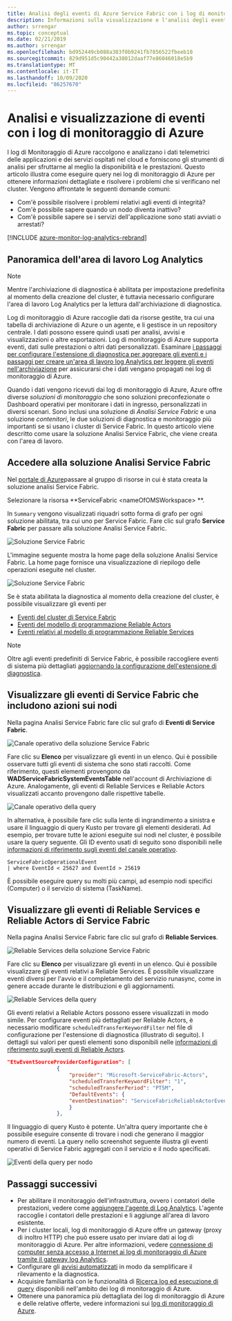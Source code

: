 ```yaml
---
title: Analisi degli eventi di Azure Service Fabric con i log di monitoraggio di Azure
description: Informazioni sulla visualizzazione e l'analisi degli eventi usando i log di monitoraggio di Azure per il monitoraggio e la diagnostica dei cluster di Azure Service Fabric.
author: srrengar
ms.topic: conceptual
ms.date: 02/21/2019
ms.author: srrengar
ms.openlocfilehash: bd952449cb088a383f0b9241fb7856522fbeeb10
ms.sourcegitcommit: 829d951d5c90442a38012daaf77e86046018e5b9
ms.translationtype: MT
ms.contentlocale: it-IT
ms.lasthandoff: 10/09/2020
ms.locfileid: "86257670"
---
```

# <a name="event-analysis-and-visualization-with-azure-monitor-logs"></a>Analisi e visualizzazione di eventi con i log di monitoraggio di Azure
 I log di Monitoraggio di Azure raccolgono e analizzano i dati telemetrici delle applicazioni e dei servizi ospitati nel cloud e forniscono gli strumenti di analisi per sfruttarne al meglio la disponibilità e le prestazioni. Questo articolo illustra come eseguire query nei log di monitoraggio di Azure per ottenere informazioni dettagliate e risolvere i problemi che si verificano nel cluster. Vengono affrontate le seguenti domande comuni:

* Com'è possibile risolvere i problemi relativi agli eventi di integrità?
* Com'è possibile sapere quando un nodo diventa inattivo?
* Com'è possibile sapere se i servizi dell'applicazione sono stati avviati o arrestati?

[!INCLUDE [azure-monitor-log-analytics-rebrand](../../includes/azure-monitor-log-analytics-rebrand.md)]

## <a name="overview-of-the-log-analytics-workspace"></a>Panoramica dell'area di lavoro Log Analytics

>[!NOTE] 
>Mentre l'archiviazione di diagnostica è abilitata per impostazione predefinita al momento della creazione del cluster, è tuttavia necessario configurare l'area di lavoro Log Analytics per la lettura dall'archiviazione di diagnostica.

Log di monitoraggio di Azure raccoglie dati da risorse gestite, tra cui una tabella di archiviazione di Azure o un agente, e li gestisce in un repository centrale. I dati possono essere quindi usati per analisi, avvisi e visualizzazioni o altre esportazioni. Log di monitoraggio di Azure supporta eventi, dati sulle prestazioni o altri dati personalizzati. Esaminare [i passaggi per configurare l'estensione di diagnostica per aggregare gli eventi e i](service-fabric-diagnostics-event-aggregation-wad.md) [passaggi per creare un'area di lavoro log Analytics per leggere gli eventi nell'archiviazione](service-fabric-diagnostics-oms-setup.md) per assicurarsi che i dati vengano propagati nei log di monitoraggio di Azure.

Quando i dati vengono ricevuti dai log di monitoraggio di Azure, Azure offre diverse *soluzioni di monitoraggio* che sono soluzioni preconfezionate o Dashboard operativi per monitorare i dati in ingresso, personalizzati in diversi scenari. Sono inclusi una soluzione di *Analisi Service Fabric* e una soluzione *contenitori*, le due soluzioni di diagnostica e monitoraggio più importanti se si usano i cluster di Service Fabric. In questo articolo viene descritto come usare la soluzione Analisi Service Fabric, che viene creata con l'area di lavoro.

## <a name="access-the-service-fabric-analytics-solution"></a>Accedere alla soluzione Analisi Service Fabric

Nel [portale di Azure](https://portal.azure.com)passare al gruppo di risorse in cui è stata creata la soluzione analisi Service Fabric.

Selezionare la risorsa **ServiceFabric \<nameOfOMSWorkspace\> **.

In `Summary` vengono visualizzati riquadri sotto forma di grafo per ogni soluzione abilitata, tra cui uno per Service Fabric. Fare clic sul grafo **Service Fabric** per passare alla soluzione Analisi Service Fabric.

![Soluzione Service Fabric](media/service-fabric-diagnostics-event-analysis-oms/oms_service_fabric_summary.PNG)

L'immagine seguente mostra la home page della soluzione Analisi Service Fabric. La home page fornisce una visualizzazione di riepilogo delle operazioni eseguite nel cluster.

![Soluzione Service Fabric](media/service-fabric-diagnostics-event-analysis-oms/oms_service_fabric_solution.PNG)

 Se è stata abilitata la diagnostica al momento della creazione del cluster, è possibile visualizzare gli eventi per 

* [Eventi del cluster di Service Fabric](service-fabric-diagnostics-event-generation-operational.md)
* [Eventi del modello di programmazione Reliable Actors](service-fabric-reliable-actors-diagnostics.md)
* [Eventi relativi al modello di programmazione Reliable Services](service-fabric-reliable-services-diagnostics.md)

>[!NOTE]
>Oltre agli eventi predefiniti di Service Fabric, è possibile raccogliere eventi di sistema più dettagliati [aggiornando la configurazione dell'estensione di diagnostica](service-fabric-diagnostics-event-aggregation-wad.md#log-collection-configurations).

## <a name="view-service-fabric-events-including-actions-on-nodes"></a>Visualizzare gli eventi di Service Fabric che includono azioni sui nodi

Nella pagina Analisi Service Fabric fare clic sul grafo di **Eventi di Service Fabric**.

![Canale operativo della soluzione Service Fabric](media/service-fabric-diagnostics-event-analysis-oms/oms_service_fabric_events_selection.png)

Fare clic su **Elenco** per visualizzare gli eventi in un elenco. Qui è possibile osservare tutti gli eventi di sistema che sono stati raccolti. Come riferimento, questi elementi provengono da **WADServiceFabricSystemEventsTable** nell'account di Archiviazione di Azure. Analogamente, gli eventi di Reliable Services e Reliable Actors visualizzati accanto provengono dalle rispettive tabelle.
    
![Canale operativo della query](media/service-fabric-diagnostics-event-analysis-oms/oms_service_fabric_events.png)

In alternativa, è possibile fare clic sulla lente di ingrandimento a sinistra e usare il linguaggio di query Kusto per trovare gli elementi desiderati. Ad esempio, per trovare tutte le azioni eseguite sui nodi nel cluster, è possibile usare la query seguente. Gli ID evento usati di seguito sono disponibili nelle [informazioni di riferimento sugli eventi del canale operativo](service-fabric-diagnostics-event-generation-operational.md).

```kusto
ServiceFabricOperationalEvent
| where EventId < 25627 and EventId > 25619 
```

È possibile eseguire query su molti più campi, ad esempio nodi specifici (Computer) o il servizio di sistema (TaskName).

## <a name="view-service-fabric-reliable-service-and-actor-events"></a>Visualizzare gli eventi di Reliable Services e Reliable Actors di Service Fabric

Nella pagina Analisi Service Fabric fare clic sul grafo di **Reliable Services**.

![Reliable Services della soluzione Service Fabric](media/service-fabric-diagnostics-event-analysis-oms/oms_reliable_services_events_selection.png)

Fare clic su **Elenco** per visualizzare gli eventi in un elenco. Qui è possibile visualizzare gli eventi relativi a Reliable Services. È possibile visualizzare eventi diversi per l'avvio e il completamento del servizio runasync, come in genere accade durante le distribuzioni e gli aggiornamenti. 

![Reliable Services della query](media/service-fabric-diagnostics-event-analysis-oms/oms_reliable_service_events.png)

Gli eventi relativi a Reliable Actors possono essere visualizzati in modo simile. Per configurare eventi più dettagliati per Reliable Actors, è necessario modificare `scheduledTransferKeywordFilter` nel file di configurazione per l'estensione di diagnostica (illustrato di seguito). I dettagli sui valori per questi elementi sono disponibili nelle [informazioni di riferimento sugli eventi di Reliable Actors](service-fabric-reliable-actors-diagnostics.md#keywords).

```json
"EtwEventSourceProviderConfiguration": [
                {
                    "provider": "Microsoft-ServiceFabric-Actors",
                    "scheduledTransferKeywordFilter": "1",
                    "scheduledTransferPeriod": "PT5M",
                    "DefaultEvents": {
                    "eventDestination": "ServiceFabricReliableActorEventTable"
                    }
                },
```

Il linguaggio di query Kusto è potente. Un'altra query importante che è possibile eseguire consente di trovare i nodi che generano il maggior numero di eventi. La query nello screenshot seguente illustra gli eventi operativi di Service Fabric aggregati con il servizio e il nodo specificati.

![Eventi della query per nodo](media/service-fabric-diagnostics-event-analysis-oms/oms_kusto_query.png)

## <a name="next-steps"></a>Passaggi successivi

* Per abilitare il monitoraggio dell'infrastruttura, ovvero i contatori delle prestazioni, vedere come [aggiungere l'agente di Log Analytics](service-fabric-diagnostics-oms-agent.md). L'agente raccoglie i contatori delle prestazioni e li aggiunge all'area di lavoro esistente.
* Per i cluster locali, log di monitoraggio di Azure offre un gateway (proxy di inoltro HTTP) che può essere usato per inviare dati ai log di monitoraggio di Azure. Per altre informazioni, vedere [connessione di computer senza accesso a Internet ai log di monitoraggio di Azure tramite il gateway log Analytics](../azure-monitor/platform/gateway.md).
* Configurare gli [avvisi automatizzati](../azure-monitor/platform/alerts-overview.md) in modo da semplificare il rilevamento e la diagnostica.
* Acquisire familiarità con le funzionalità di [Ricerca log ed esecuzione di query](../azure-monitor/log-query/log-query-overview.md) disponibili nell'ambito dei log di monitoraggio di Azure.
* Ottenere una panoramica più dettagliata dei log di monitoraggio di Azure e delle relative offerte, vedere informazioni sui [log di monitoraggio di Azure](../azure-monitor/overview.md).
